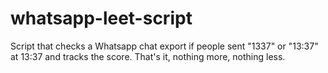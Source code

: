 # whatsapp-leet-script

Script that checks a Whatsapp chat export if people sent "1337" or "13:37" at 13:37 and tracks the score. That's it, nothing more, nothing less.
